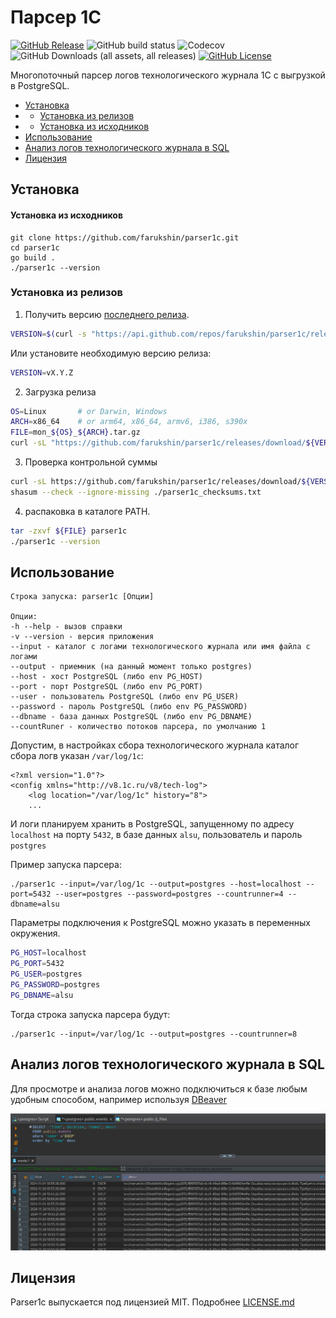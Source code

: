 # Парсер 1С

[![GitHub Release](https://img.shields.io/github/v/release/farukshin/parser1c?color=%231E90FF%09)](https://github.com/farukshin/parser1c/releases)
![GitHub build status](https://github.com/farukshin/parser1c/actions/workflows/parser1c.yml/badge.svg)
![Codecov](https://img.shields.io/codecov/c/github/farukshin/parser1c)
![GitHub Downloads (all assets, all releases)](https://img.shields.io/github/downloads/farukshin/parser1c/total?color=green)
[![GitHub License](https://img.shields.io/github/license/farukshin/parser1c)](https://github.com/farukshin/parser1c/blob/main/LICENSE.md)


Многопоточный парсер логов технологического журнала 1С с выгрузкой в PostgreSQL.

* [Установка](#install)
* * [Установка из релизов](#installRelease)
* * [Установка из исходников](#installSource)
* [Использование](#usage)
* [Анализ логов технологического журнала в SQL](#sql)
* [Лицензия](#lic)


<a name="install"></a> 

## Установка

<a name="installSource"></a> 

#### Установка из исходников

```
git clone https://github.com/farukshin/parser1c.git
cd parser1c
go build .
./parser1c --version
```

<a name="installRelease"></a> 

### Установка из релизов

1. Получить версию [последнего релиза](https://github.com/farukshin/parser1c/releases).

``` bash
VERSION=$(curl -s "https://api.github.com/repos/farukshin/parser1c/releases/latest" | jq -r '.tag_name')
```
Или установите необходимую версию релиза:

``` bash
VERSION=vX.Y.Z
```

2. Загрузка релиза

``` bash
OS=Linux       # or Darwin, Windows
ARCH=x86_64    # or arm64, x86_64, armv6, i386, s390x
FILE=mon_${OS}_${ARCH}.tar.gz
curl -sL "https://github.com/farukshin/parser1c/releases/download/${VERSION}/${FILE}" > ${FILE}
```

3. Проверка контрольной суммы

``` bash
curl -sL https://github.com/farukshin/parser1c/releases/download/${VERSION}/parser1c_checksums.txt > parser1c_checksums.txt
shasum --check --ignore-missing ./parser1c_checksums.txt
```

4. распаковка в каталоге PATH.

``` bash
tar -zxvf ${FILE} parser1c
./parser1c --version
```

<a name="usage"></a> 

## Использование

```
Строка запуска: parser1c [Опции]

Опции:
-h --help - вызов справки
-v --version - версия приложения
--input - каталог с логами технологического журнала или имя файла с логами
--output - приемник (на данный момент только postgres)
--host - хост PostgreSQL (либо env PG_HOST)
--port - порт PostgreSQL (либо env PG_PORT)
--user - пользователь PostgreSQL (либо env PG_USER)
--password - пароль PostgreSQL (либо env PG_PASSWORD)
--dbname - база данных PostgreSQL (либо env PG_DBNAME)
--countRuner - количество потоков парсера, по умолчанию 1
```

Допустим, в настройках сбора технологического журнала каталог сбора логв указан `/var/log/1c`:

```
<?xml version="1.0"?>
<config xmlns="http://v8.1c.ru/v8/tech-log">
    <log location="/var/log/1c" history="8">
    ...
```
И логи планируем хранить в PostgreSQL, запущенному по адресу `localhost` на порту `5432`, в базе данных `alsu`, пользователь и пароль `postgres`

Пример запуска парсера:

```
./parser1c --input=/var/log/1c --output=postgres --host=localhost --port=5432 --user=postgres --password=postgres --countrunner=4 --dbname=alsu
```

Параметры подключения к PostgreSQL можно указать в переменных окружения. 

``` bash
PG_HOST=localhost
PG_PORT=5432
PG_USER=postgres
PG_PASSWORD=postgres
PG_DBNAME=alsu
```

Тогда строка запуска парсера будут:
```
./parser1c --input=/var/log/1c --output=postgres --countrunner=8
```

<a name="sql"></a> 

## Анализ логов технологического журнала в SQL

Для просмотре и анализа логов можно подключиться к базе любым удобным способом, например используя [DBeaver](https://dbeaver.io/)

![](./static/dbeaver.png)


<a name="lic"></a> 

## Лицензия

Parser1c выпускается под лицензией MIT. Подробнее [LICENSE.md](https://github.com/farukshin/parser1c/blob/main/LICENSE.md)
